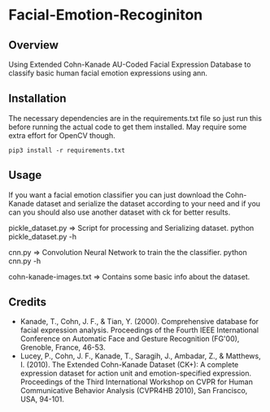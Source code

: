 # Facial-Emotion-Recoginiton

## Overview
Using Extended Cohn-Kanade AU-Coded Facial Expression Database to classify basic human facial emotion expressions using ann.

## Installation

The necessary dependencies are in the requirements.txt file so just run this before running the actual code to get them installed. May require some extra effort for OpenCV though.

``
pip3 install -r requirements.txt
``

## Usage

If you want a facial emotion classifier you can just download the Cohn-Kanade dataset and serialize the dataset according to your need and if you can you should also use another dataset with ck for better results.

pickle_dataset.py => Script for processing and Serializing dataset.
  python pickle_dataset.py -h

cnn.py => Convolution Neural Network to train the the classifier.
  python cnn.py -h

cohn-kanade-images.txt => Contains some basic info about the dataset.

## Credits
- Kanade, T., Cohn, J. F., & Tian, Y. (2000). Comprehensive database for facial expression analysis. Proceedings of the Fourth IEEE International Conference on Automatic Face and Gesture Recognition (FG'00), Grenoble, France, 46-53.
- Lucey, P., Cohn, J. F., Kanade, T., Saragih, J., Ambadar, Z., & Matthews, I. (2010). The Extended Cohn-Kanade Dataset (CK+): A complete expression dataset for action unit and emotion-specified expression. Proceedings of the Third International Workshop on CVPR for Human Communicative Behavior Analysis (CVPR4HB 2010), San Francisco, USA, 94-101.
